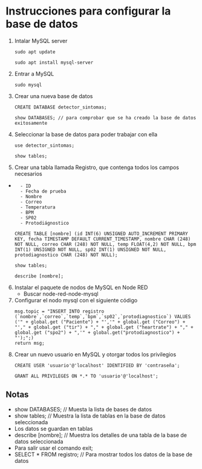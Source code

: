 # Instrucciones para configurar la base de datos

1. Intalar MySQL server
    ~~~
    sudo apt update

    sudo apt install mysql-server
    ~~~
2. Entrar a MySQL
    ~~~
    sudo mysql
3. Crear una nueva base de datos
    ~~~
    CREATE DATABASE detector_sintomas;

    show DATABASES; // para comprobar que se ha creado la base de datos exitosamente
    ~~~
4. Seleccionar la base de datos para poder trabajar con ella
    ~~~
    use detector_sintomas;

    show tables; 
    ~~~
5. Crear una tabla llamada Registro, que contenga todos los campos necesarios 
-		- ID
		- Fecha de prueba
		- Nombre
		- Correo
		- Temperatura
		- BPM
		- SP02
		- Protodiágnostico 
    ~~~
    CREATE TABLE [nombre] (id INT(6) UNSIGNED AUTO_INCREMENT PRIMARY KEY, fecha TIMESTAMP DEFAULT CURRENT_TIMESTAMP, nombre CHAR (248) NOT NULL, correo CHAR (248) NOT NULL, temp FLOAT(4,2) NOT NULL, bpm INT(1) UNSIGNED NOT NULL, sp02 INT(1) UNSIGNED NOT NULL, protodiagnostico CHAR (248) NOT NULL); 

    show tables;

    describe [nombre]; 
    ~~~
6.  Instalar el paquete de nodos de MySQL en Node RED
    - Buscar node-red-node-mysql
7. Configurar el nodo mysql con el siguiente código
    ~~~
    msg.topic = "INSERT INTO registro (`nombre`,`correo`,`temp`,`bpm`,`sp02`,`protodiagnostico`) VALUES ('" + global.get ("Paciente") + "','" + global.get ("Correo") + "'," + global.get ("tir") + "," + global.get ("heartrate") + "," + global.get ("spo2") + ",'" + global.get("protodiagnostico") + "');";)
    return msg;
8. Crear un nuevo usuario en MySQL y otorgar todos los privilegios
    ~~~
    CREATE USER 'usuario'@'localhost' IDENTIFIED BY 'contraseña';

	GRANT ALL PRIVILEGES ON *.* TO 'usuario'@'localhost';
    ~~~



## Notas
- show DATABASES; // Muesta la lista de bases de datos
- show tables; // Muestra la lista de tablas en la base de datos seleccionada
- Los datos se guardan en tablas
- describe [nombre]; // Muestra los detalles de una tabla de la base de datos seleccionada
- Para salir usar el comando exit;
- SELECT * FROM registro; // Para mostrar todos los datos de la base de datos


